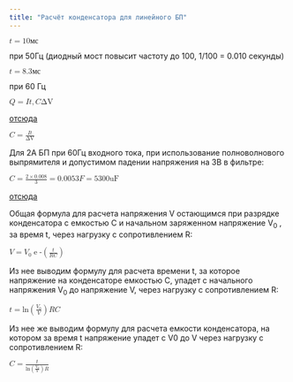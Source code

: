 ```yaml
---
title: "Расчёт конденсатора для линейного БП"
---
```


<!-- t = 10мс при 50Гц (диодный мост повысит частоту до 100, 1/100 = 0.010 секунды) -->
<math>
  <mi>t</mi>
  <mo>=</mo>
  <mn>10</mn>
  <mi>мс</mi>
</math>

при 50Гц  (диодный мост повысит частоту до 100, 1/100 = 0.010 секунды)

<!-- t = 8.3мс при 60 Гц -->
<math>
  <mi>t</mi>
  <mo>=</mo>
  <mn>8.3</mn>
  <mi>мс</mi>
</math>

при 60 Гц

<!-- Q = I∗t,C∗ΔV -->
<math>
  <mi>Q</mi>
  <mo>=</mo>
  <mi>I</mi>
  <mi>t</mi>
  <mo>,</mo>
  <mi>C</mi>
  <mi>ΔV</mi>
</math>

[отсюда](http://www.electro-tech-online.com/threads/how-to-calculate-the-value-of-a-smoothing-capacitor.106374/)

<!-- C=I∗t/ΔV. -->
<math>
  <mi>C</mi>
  <mo>=</mo>
  <mfrac>
    <mrow>
      <mi>I</mi>
      <mi>t</mi>
    </mrow>
    <mi>&Delta;V</mi>
  </mfrac>
</math>

Для 2А БП при 60Гц входного тока, при использование полноволнового выпрямителя и допустимом падении напряжения на 3В в фильтре:

<!-- C=2∗0.008/3=0.0053F=5300uF -->
<math>
  <mi>C</mi>
  <mo>=</mo>
  <mfrac>
    <mrow>
      <mn>2</mn>
      <mo>×</mo>
      <mn>0.008</mn>
    </mrow>
    <mn>3</mn>
  </mfrac>
  <mo>=</mo>
  <mn>0.0053</mn>
  <mi>F</mi>
  <mo>=</mo>
  <mn>5300</mn>
  <mi>uF</mi>
</math>

[отсюда](http://www.schoolphysics.co.uk/age16-19/Electricity%20and%20magnetism/Electrostatics/text/Capacitor_charge_and_discharge_mathematics/index.html)


Общая формула для расчета напряжения V остающимся при разрядке конденсатора с емкостью C и начальном заряженном напряжение V<sub>0</sub> , за время t, через нагрузку с сопротивлением R:

<!-- V=Voe−(t/RC) -->
<math>
  <mi>V</mi>
  <mo>=</mo>
  <msub><mi>V</mi><mn>0</mn></msub>
  <mo>e</mo>
  <mrow>
    <mo>-</mo>
    <mo stretchy="true">(</mo>
    <mfrac>
      <mrow>
        <mi>t</mi>
      </mrow>
      <mrow>
        <mi>R</mi>
        <mi>C</mi>
      </mrow>
    </mfrac>
    <mo stretchy="true">)</mo>
  </mrow>
</math>

Из нее выводим формулу для расчета времени t, за которое напряжение на конденсаторе емкостью C, упадет с начального напряжения V<sub>0</sub> до напряжение V, через нагрузку с сопротивлением R:

<!-- t=ln(V0/V)∗RC -->
<math>
  <mi>t</mi>
  <mo>=</mo>
  <mi>ln</mi>
  <mo stretchy="true">(</mo>
  <mfrac>
    <msub><mi>V</mi><mn>0</mn></msub>
    <mi>V</mi>
  </mfrac>
  <mo stretchy="true">)</mo>
  <mi>R</mi>
  <mi>C</mi>
</math>

Из нее же выводим формулу для расчета емкости конденсатора, на котором за время t напряжение упадет с V0 до V через нагрузку с сопротивлением R:

<!-- C=t/(ln(V0/V)∗R) -->
<math>
  <mi>C</mi>
  <mo>=</mo>
  <mfrac>
    <mrow>
      <mi>t</mi>
    </mrow>
    <mrow>
      <mi>ln</mi>
      <mo stretchy="true">(</mo>
      <mfrac>
        <msub><mi>V</mi><mn>0</mn></msub>
        <mi>V</mi>
      </mfrac>
      <mo stretchy="true">)</mo>
      <mi>R</mi>
    </mrow>
  </mfrac>
</math>